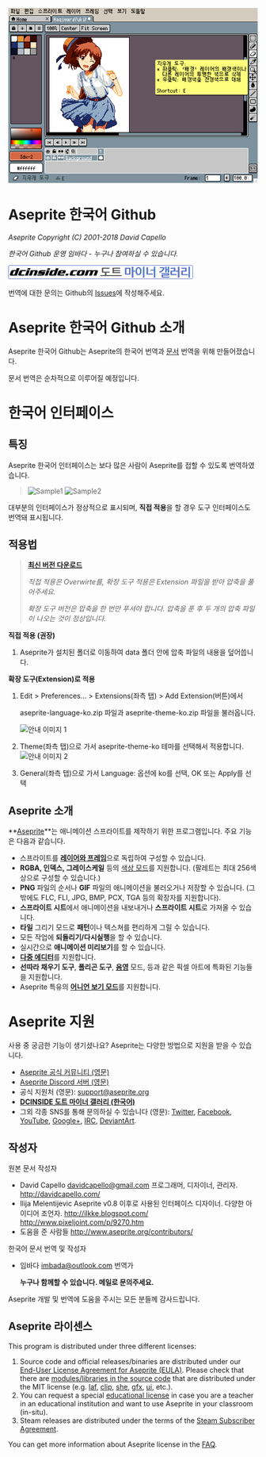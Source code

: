 ![HelloWorld](gitsource/HelloWorld.png)

# Aseprite 한국어 Github

*Aseprite Copyright (C) 2001-2018 David Capello*

*한국어 Github 운영 임바다 - 누구나 참여하실 수 있습니다.*

[![도트 마이너 갤러리](gitsource/dotgall.png)](http://gall.dcinside.com/m/pixelart)

번역에 대한 문의는 Github의 [Issues](https://github.com/ImBada/Aseprite-Korean/issues)에 작성해주세요.

# Aseprite 한국어 Github 소개

Aseprite 한국어 Github는 Aseprite의 한국어 번역과 [문서](https://www.aseprite.org/docs/) 번역을 위해 만들어졌습니다.

문서 번역은 순차적으로 이루어질 예정입니다.

# 한국어 인터페이스

## 특징

Aseprite 한국어 인터페이스는 보다 많은 사람이 Aseprite를 접할 수 있도록 번역하였습니다.

> ![Sample1](https://raw.githubusercontent.com/ImBada/Aseprite-Korean/master/gitsource/beta1/beta1.png) ![Sample2](https://raw.githubusercontent.com/ImBada/Aseprite-Korean/master/gitsource/beta1/beta2.png)

대부분의 인터페이스가 정상적으로 표시되며, **직접 적용**을 할 경우 도구 인터페이스도 번역돼 표시됩니다.

## 적용법

>[**최신 버전 다운로드**](https://github.com/ImBada/Aseprite-Korean/releases)
>
>*직접 적용은 Overwirte를, 확장 도구 적용은 Extension 파일을 받아 압축을 풀어주세요.*
>
>*확장 도구 버전은 압축을 한 번만 푸셔야 합니다. 압축을 푼 후 두 개의 압축 파일이 나오는 것이 정상입니다.*

**직접 적용 (권장)**

1. Aseprite가 설치된 폴더로 이동하여 data 폴더 안에 압축 파일의 내용을 덮어씁니다.


**확장 도구(Extension)로 적용**

1. Edit > Preferences... > Extensions(좌측 탭) > Add Extension(버튼)에서

   aseprite-language-ko.zip 파일과 aseprite-theme-ko.zip 파일을 불러옵니다.

   ![안내 이미지 1](https://raw.githubusercontent.com/ImBada/Aseprite-Korean/master/gitsource/beta1/beta3.png)


1. Theme(좌측 탭)으로 가서 aseprite-theme-ko 테마를 선택해서 적용합니다.
	![안내 이미지 2](https://raw.githubusercontent.com/ImBada/Aseprite-Korean/master/gitsource/beta1/beta4.png)
2. General(좌측 탭)으로 가서 Language: 옵션에 ko를 선택, OK 또는 Apply를 선택


## Aseprite 소개
**[Aseprite](https://www.aseprite.org/)**는 애니메이션 스프라이트를 제작하기 위한 프로그램입니다. 주요 기능은 다음과 같습니다.
* 스프라이트를 [**레이어와 프레임**](http://www.aseprite.org/docs/timeline/)으로 독립하여 구성할 수 있습니다.
* **RGBA, 인덱스, 그레이스케일** 등의 [색상 모드](http://www.aseprite.org/docs/color/)를 지원합니다. (팔레트는 최대 256색상으로 구성할 수 있습니다.)
* **PNG** 파일의 순서나 **GIF** 파일의 애니메이션을 불러오거나 저장할 수 있습니다. (그밖에도
  FLC, FLI, JPG, BMP, PCX, TGA 등의 확장자를 지원합니다).
* **스프라이트 시트**에서 애니메이션을 내보내거나 **스프라이트 시트**로 가져올 수 있습니다.
* **타일** 그리기 모드로 **패턴**이나 텍스쳐를 편리하게 그릴 수 있습니다.
* 모든 작업에 **되돌리기/다시실행**을 할 수 있습니다.
* 실시간으로 **애니메이션 미리보기**를 할 수 있습니다.
* [**다중 에디터**](http://www.aseprite.org/docs/workspace/#drag-and-drop-tabs)를 지원합니다.
* **선따라 채우기 도구**, **폴리곤 도구**, [**음영**](http://www.aseprite.org/docs/shading/) 모드, 등과 같은 픽셀 아트에 특화된 기능들을 지원합니다.
* Aseprite 특유의 [**어니언 보기 모드**](https://www.aseprite.org/docs/animation/#onion-skinning)를 지원합니다.

# Aseprite 지원

사용 중 궁금한 기능이 생기셨나요? Aseprite는 다양한 방법으로 지원을 받을 수 있습니다.

* [Aseprite 공식 커뮤니티 (영문)](https://community.aseprite.org/)
* [Aseprite Discord 서버 (영문)](https://discord.gg/Yb2CeX8)
* 공식 지원처 (영문): [support@aseprite.org](mailto:support@aseprite.org)
* [**DCINSIDE 도트 마이너 갤러리 (한국어)**](http://gall.dcinside.com/m/pixelart)
* 그외 각종 SNS를 통해 문의하실 수 있습니다 (영문):
  [Twitter](https://twitter.com/aseprite/),
  [Facebook](https://facebook.com/aseprite/),
  [YouTube](https://www.youtube.com/user/aseprite),
  [Google+](https://plus.google.com/+AsepriteOrg/posts),
  [IRC](http://webchat.freenode.net/?channels=aseprite),
  [DeviantArt](https://aseprite.deviantart.com/).

## 작성자

원본 문서 작성자
* David Capello [davidcapello@gmail.com](mailto:davidcapello@gmail.com) 
  프로그래머, 디자이너, 관리자.
  http://davidcapello.com/
* Ilija Melentijevic
  Aseprite v0.8 이후로 사용된 인터페이스 디자이너. 다양한 아이디어 조언자.
  http://ilkke.blogspot.com/
  http://www.pixeljoint.com/p/9270.htm
* 도움을 준 사람들
  http://www.aseprite.org/contributors/

한국어 문서 번역 및 작성자

* 임바다 [imbada@outlook.com](malito:imbada@outlook.com)
  번역가

  **누구나 함께할 수 있습니다. 메일로 문의주세요.**

Aseprite 개발 및 번역에 도움을 주시는 모든 분들께 감사드립니다.

## Aseprite 라이센스

This program is distributed under three different licenses:

1. Source code and official releases/binaries are distributed under
   our [End-User License Agreement for Aseprite (EULA)](EULA.txt). Please check
   that there are [modules/libraries in the source code](src/README.md) that
   are distributed under the MIT license
   (e.g. [laf](https://github.com/aseprite/laf),
   [clip](https://github.com/aseprite/clip),
   [she](https://github.com/aseprite/aseprite/tree/master/src/she),
   [gfx](src/gfx), [ui](src/ui), etc.).
2. You can request a special
   [educational license](http://www.aseprite.org/faq/#is-there-an-educational-license)
   in case you are a teacher in an educational institution and want to
   use Aseprite in your classroom (in-situ).
3. Steam releases are distributed under the terms of the
   [Steam Subscriber Agreement](http://store.steampowered.com/subscriber_agreement/).

You can get more information about Aseprite license in the
[FAQ](http://www.aseprite.org/faq/#licensing-&-commercial).

